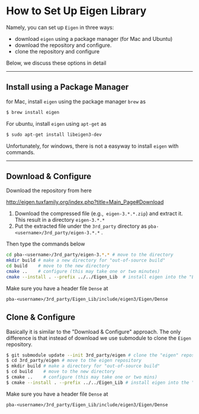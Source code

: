 # How to Set Up Eigen Library

Namely, you can set up `Eigen` in three ways:

- download `eigen` using a package manager (for Mac and Ubuntu)
- download the repository and configure.
- clone the repository and configure

Below, we discuss these options in detail

----



## Install using a Package Manager

for Mac, install `eigen` using the package manager `brew` as

```bash
$ brew install eigen
```
For ubuntu, install `eigen` using `apt-get` as

```bash
$ sudo apt-get install libeigen3-dev
```
Unfortunately, for windows, there is not a easyway to install `eigen` with commands.

---



## Download & Configure

Download the repository from here

 http://eigen.tuxfamily.org/index.php?title=Main_Page#Download

1. Download the compressed file (e.g.,` eigen-3.*.*.zip`)  and extract it. This result in a directory `eigen-3.*.*`
2. Put the extracted file under the `3rd_party` directory as `pba-<username>/3rd_party/eigen-3.*.*` .

Then type the commands below

```bash
cd pba-<username>/3rd_party/eigen-3.*.* # move to the directory
mkdir build # make a new directory for "out-of-source build"
cd build    # move to the new directory
cmake ..    # configure (this may take one or two minutes)
cmake --install . --prefix ../../Eigen_Lib  # install eigen into the "Eigen_Lib" folder
```

Make sure you have a header file `Dense` at

```
pba-<username>/3rd_party/Eigen_Lib/include/eigen3/Eigen/Dense
```



## Clone & Configure

Basically it is similar to the "Download & Configure" approach. The only difference is that instead of download we use submodule to clone the `Eigen` repository. 

```bash
$ git submodule update --init 3rd_party/eigen # clone the "eigen" repository (this may take one or two mins)
$ cd 3rd_party/eigen # move to the eigen repository
$ mkdir build # make a directory for "out-of-source build"
$ cd build    # move to the new directory
$ cmake ..    # configure (this may take one or two mins)
$ cmake --install . --prefix ../../Eigen_Lib # install eigen into the "Eigen_Lib" folder
```

Make sure you have a header file `Dense` at

```
pba-<username>/3rd_party/Eigen_Lib/include/eigen3/Eigen/Dense
```







 



